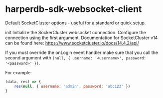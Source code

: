 # harperdb-sdk-websocket-client

Default SocketCluster options - useful for a standard or quick setup.

init
Initialize the SockerCluster websocket connection.
Configure the connection using the first argument.
Documentation for SocketCluster v14 can be found here: https://www.socketcluster.io/docs/14.4.2/api/

If you must override the onLogin event handler make sure that you call the second argument with `(null, { username: '<username>', password: '<password>' })`.

For example: 
```js
(data, res) => { 
	res(null, { username: 'admin', password: 'abc123' }) 
}
```